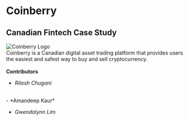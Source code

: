 # Coinberry
## Canadian Fintech Case Study
![Coinberry Logo](https://s3.ca-central-1.amazonaws.com/assets.coinberry.com/images/Coinberry_logo_colored_text.png)
<br>
Coinberry is a Canadian digital asset trading platform that provides users the easiest and safest way to buy and sell cryptocurrency.
<br>
<br>
**Contributors**
<br>
- *Ritesh Chugani*
<br>
- *Amandeep Kaur*
<br>

- *Gwendalynn Lim*

<br>